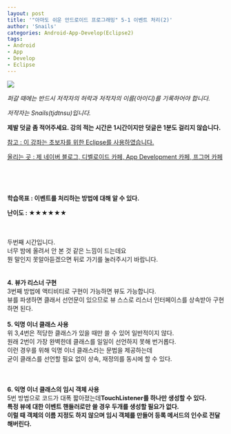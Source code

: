```yaml
---
layout: post
title: '"아마도 쉬운 안드로이드 프로그래밍" 5-1 이벤트 처리(2)'
author: 'Snails'
categories: Android-App-Develop(Eclipse2)
tags:
- Android
- App
- Develop
- Eclipse
---
```



<script> location.href='https://cafe.naver.com/develoid/285166' ; </script>

<div><p><span></span></p></div><div><p><img src="https://dthumb-phinf.pstatic.net/?src=%22http%3A%2F%2Fpostfiles3.naver.net%2F20130523_178%2Ftjdtnsu_1369283538974akCh1_JPEG%2Fand.jpg%3Ftype%3Dw2%22&amp;type=cafe_wa740"></p><p><i>퍼갈 때에는 반드시 저작자의 허락과 저작자의 이름(아이디)를 기록하어야 합니다.</i></p><p><i>저작자는 Snails(tjdtnsu)입니다.</i></p><p><span><strong><span>제발 덧글 좀 적어주세요. 강의 적는 시간은 1시간이지만 덧글은 1분도 걸리지 않습니다.</span></strong></span></p><p><u>참고 : 이 강좌는 초보자를 위한 Eclipse를 사용하였습니다.</u></p><p><u>올리는 곳 : 제 네이버 블로그, 디벨로이드 카페, App Development 카페, 프그머 카페</u></p><p>&nbsp;</p><p><u>﻿</u></p><p><b><span>학습목표 :&nbsp;이벤트를 처리하는 방법에 대해 알 수 있다.</span></b></p><p><span><span><strong>난이도 : ★★★★★★</strong>&nbsp;</span></span> </p><div>&nbsp;</div><div>&nbsp;</div><div>두번째 시간입니다.</div><div>너무 밤에 올려서 안 본 것 같은 느낌이 드는데요</div><div>뭔 말인지 못알아듣겠으면 뒤로 가기를 눌러주시기 바랍니다.&nbsp;</div><div>&nbsp;</div><div>&nbsp;</div><div><strong>4.</strong> <strong>뷰가 리스너 구현</strong></div><div>3번째 방법에 액티비티로 구현이 가능하면 뷰도 가능합니다.</div><div>뷰를 파생하면 클래서 선언문이 있으므로 뷰 스스로 리스너 인터페이스를 상속받아 구현하면 된다.</div><div>&nbsp;</div><div><strong>5. 익명 이너 클래스 사용</strong></div><div>위 3,4번은 적당한 클래스가 있을 때만 쓸 수 있어 일반적이지 않다.</div><div>원래 2번이 가장 완벽한데 클래스를 일일이 선언하지 못해 번거롭다.</div><div>이런 경우를 위해 익명 이너 클래스라는 문법을 제공하는데</div><div>굳이 클래스를 선언할 필요 없이 상속, 재정의를 동시에 할 수 있다.</div><div>&nbsp;</div><div>&nbsp;</div><div>&nbsp;</div><div><strong>6. 익명 이너 클래스의 임시 객체 사용</strong></div><div>5번 방법으로 코드가 대폭 짧아졌는데<b>TouchListener를 하나만 생성할 수 있다.</div><div>특정 뷰에 대한 이벤트 핸들러로만 쓸 경우 두개를 생성할 필요가 없다.</div><div>이럴 때 객체의 이름 지정도 하지 않으며 임시 객체를 만들어 등록 메서드의 인수로 전달해버린다.</div><p></p><p>&nbsp;</p>
 </div>
